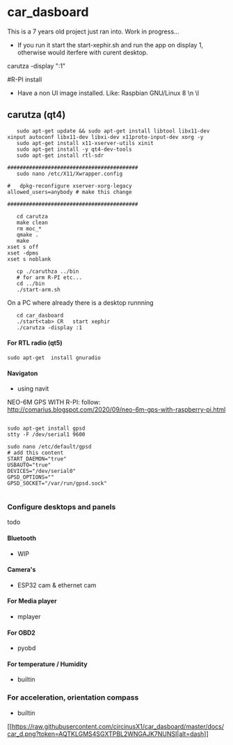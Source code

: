 # car_dasboard


This is a 7 years old project just ran into. Work in progress...

   * If you run it start the start-xephir.sh and run the app on display 1, otherwise would iterfere with curent desktop.
   
   
   carutza -display ":1"
   
   
   #R-PI install
   
   * Have a non UI image installed. Like: Raspbian GNU/Linux 8 \n \l

   ## carutza (qt4)
   
```   
   sudo apt-get update && sudo apt-get install libtool libx11-dev xinput autoconf libx11-dev libxi-dev x11proto-input-dev xorg -y
   sudo apt-get install x11-xserver-utils xinit
   sudo apt-get install -y qt4-dev-tools
   sudo apt-get install rtl-sdr
   
##########################################   
   sudo nano /etc/X11/Xwrapper.config
   
#   dpkg-reconfigure xserver-xorg-legacy
allowed_users=anybody # make this change

##########################################
   
   cd carutza
   make clean
   rm moc_*
   qmake .
   make
xset s off
xset -dpms  
xset s noblank

   cp ./caruthza ../bin
   # for arm R-PI etc...
   cd ../bin
   ./start-arm.sh  
```

On a PC where already there is a desktop runnning

```
   cd car_dasboard
   ./start<tab> CR   start xephir
   ./carutza -display :1

```

#### For RTL radio  (qt5)

```
sudo apt-get  install gnuradio
```

#### Navigaton

 * using navit
 
NEO-6M GPS WITH R-PI: follow: http://comarius.blogspot.com/2020/09/neo-6m-gps-with-raspberry-pi.html



```

sudo apt-get install gpsd
stty -F /dev/serial1 9600
 
sudo nano /etc/default/gpsd
# add this content
START_DAEMON="true"
USBAUTO="true"
DEVICES="/dev/serial0"
GPSD_OPTIONS=""
GPSD_SOCKET="/var/run/gpsd.sock"
 
 ```


### Configure desktops and panels

todo

#### Bluetooth


  * WIP

#### Camera's

  * ESP32 cam & ethernet cam

#### For Media player

  * mplayer


#### For OBD2

   * pyobd

#### For temperature / Humidity

   * builtin

### For acceleration, orientation compass

  * builtin


[[https://raw.githubusercontent.com/circinusX1/car_dasboard/master/docs/car_d.png?token=AQTKLGMS4SGXTPBL2WNGAJK7NUNSI|alt=dash]]

